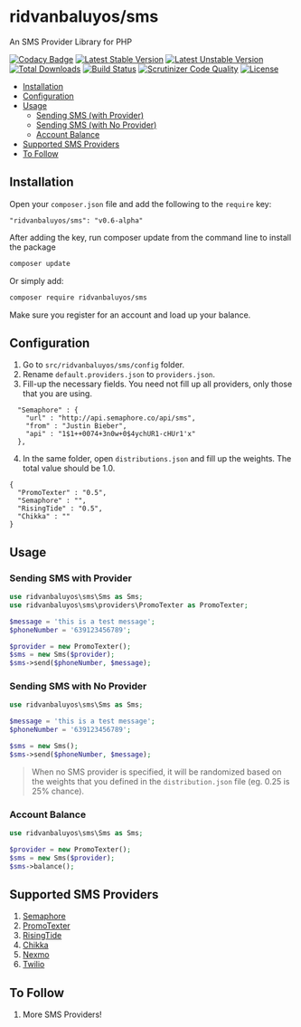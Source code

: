 ridvanbaluyos/sms
=======

An SMS Provider Library for PHP 

[![Codacy Badge](https://api.codacy.com/project/badge/Grade/ef172bad3ee646a5bc26e98aadffad2f)](https://www.codacy.com/app/ridvanbaluyos/sms?utm_source=github.com&utm_medium=referral&utm_content=ridvanbaluyos/sms&utm_campaign=badger)
[![Latest Stable Version](https://poser.pugx.org/ridvanbaluyos/sms/v/stable)](https://packagist.org/packages/ridvanbaluyos/sms)
[![Latest Unstable Version](https://poser.pugx.org/ridvanbaluyos/sms/v/unstable)](https://packagist.org/packages/ridvanbaluyos/sms)
[![Total Downloads](https://poser.pugx.org/ridvanbaluyos/sms/downloads)](https://packagist.org/packages/ridvanbaluyos/sms)
[![Build Status](https://scrutinizer-ci.com/g/ridvanbaluyos/sms-providers/badges/build.png?b=master)](https://scrutinizer-ci.com/g/ridvanbaluyos/sms-providers/build-status/master)
[![Scrutinizer Code Quality](https://scrutinizer-ci.com/g/ridvanbaluyos/sms-providers/badges/quality-score.png?b=master)](https://scrutinizer-ci.com/g/ridvanbaluyos/sms-providers/?branch=master)
[![License](https://poser.pugx.org/ridvanbaluyos/sms/license)](https://packagist.org/packages/ridvanbaluyos/sms)

- [Installation](#installation)
- [Configuration](#configuration)
- [Usage](#usage)
    - [Sending SMS (with Provider)](#sending-sms-with-provider)
    - [Sending SMS (with No Provider)](#sending-sms-with-no-provider)
    - [Account Balance](#account-balance)
- [Supported SMS Providers](#supported-sms-providers)
- [To Follow](#to-follow)
    
    
## Installation ##
Open your `composer.json` file and add the following to the `require` key:

    "ridvanbaluyos/sms": "v0.6-alpha"

After adding the key, run composer update from the command line to install the package

```bash
composer update
```

Or simply add:
```bash
composer require ridvanbaluyos/sms
```

Make sure you register for an account and load up your balance. 

## Configuration ##
1. Go to `src/ridvanbaluyos/sms/config` folder.
2. Rename `default.providers.json` to `providers.json`.
3. Fill-up the necessary fields. You need not fill up all providers, only those that you are using.
```
  "Semaphore" : {
    "url" : "http://api.semaphore.co/api/sms",
    "from" : "Justin Bieber",
    "api" : "1$1++0074+3n0w+0$4ychUR1-cHUr1'x"
  },
```
4. In the same folder, open `distributions.json` and fill up the weights. The total value should be 1.0.
```
{
  "PromoTexter" : "0.5",
  "Semaphore" : "",
  "RisingTide" : "0.5",
  "Chikka" : ""
}
```

## Usage ##
### Sending SMS with Provider ###
```php
use ridvanbaluyos\sms\Sms as Sms;
use ridvanbaluyos\sms\providers\PromoTexter as PromoTexter;

$message = 'this is a test message';
$phoneNumber = '639123456789';

$provider = new PromoTexter();
$sms = new Sms($provider);
$sms->send($phoneNumber, $message);
```
### Sending SMS with No Provider ###
```php
use ridvanbaluyos\sms\Sms as Sms;

$message = 'this is a test message';
$phoneNumber = '639123456789';

$sms = new Sms();
$sms->send($phoneNumber, $message);
```
>When no SMS provider is specified, it will be randomized based on the weights that you defined in the `distribution.json` file (eg. 0.25 is 25% chance).

### Account Balance ###
```php
use ridvanbaluyos\sms\Sms as Sms;

$provider = new PromoTexter();
$sms = new Sms($provider);
$sms->balance();
```

## Supported SMS Providers ##
1. [Semaphore](http://semaphore.co/)
2. [PromoTexter](http://www.promotexter.com/)
3. [RisingTide](http://www.risingtide.ph/)
4. [Chikka](http://api.chikka.com/)
5. [Nexmo](https://www.nexmo.com)
6. [Twilio](https://www.twilio.com)

## To Follow ##
1. More SMS Providers!
